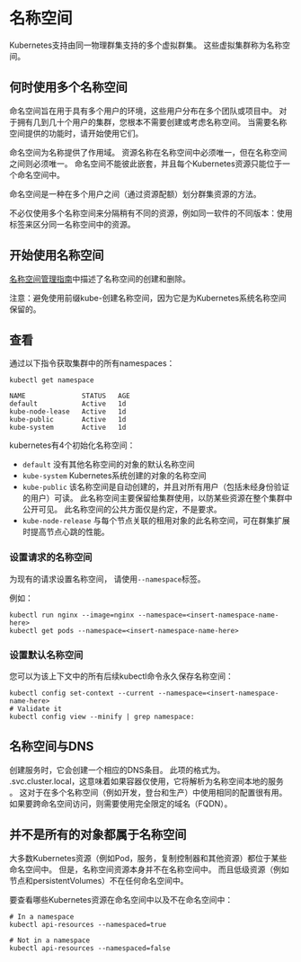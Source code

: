 # 名称空间

Kubernetes支持由同一物理群集支持的多个虚拟群集。 这些虚拟集群称为名称空间。

## 何时使用多个名称空间

命名空间旨在用于具有多个用户的环境，这些用户分布在多个团队或项目中。 对于拥有几到几十个用户的集群，您根本不需要创建或考虑名称空间。 当需要名称空间提供的功能时，请开始使用它们。

命名空间为名称提供了作用域。 资源名称在名称空间中必须唯一，但在名称空间之间则必须唯一。 命名空间不能彼此嵌套，并且每个Kubernetes资源只能位于一个命名空间中。

命名空间是一种在多个用户之间（通过资源配额）划分群集资源的方法。

不必仅使用多个名称空间来分隔稍有不同的资源，例如同一软件的不同版本：使用标签来区分同一名称空间中的资源。


## 开始使用名称空间

[名称空间管理指南](https://kubernetes.io/docs/tasks/administer-cluster/namespaces)中描述了名称空间的创建和删除。

注意：避免使用前缀kube-创建名称空间，因为它是为Kubernetes系统名称空间保留的。


## 查看

通过以下指令获取集群中的所有namespaces：

```code
kubectl get namespace
```

```code
NAME              STATUS   AGE
default           Active   1d
kube-node-lease   Active   1d
kube-public       Active   1d
kube-system       Active   1d
```

kubernetes有4个初始化名称空间：
* `default` 没有其他名称空间的对象的默认名称空间
* `kube-system` Kubernetes系统创建的对象的名称空间
* `kube-public` 该名称空间是自动创建的，并且对所有用户（包括未经身份验证的用户）可读。 此名称空间主要保留给集群使用，以防某些资源在整个集群中公开可见。 此名称空间的公共方面仅是约定，不是要求。
* `kube-node-release` 与每个节点关联的租用对象的此名称空间，可在群集扩展时提高节点心跳的性能。

### 设置请求的名称空间

为现有的请求设置名称空间， 请使用`--namespace`标签。

例如：
```code
kubectl run nginx --image=nginx --namespace=<insert-namespace-name-here>
kubectl get pods --namespace=<insert-namespace-name-here>
```

### 设置默认名称空间

您可以为该上下文中的所有后续kubectl命令永久保存名称空间：
```code
kubectl config set-context --current --namespace=<insert-namespace-name-here>
# Validate it
kubectl config view --minify | grep namespace:
```


## 名称空间与DNS

创建服务时，它会创建一个相应的DNS条目。 此项的格式为<service-name>。<namespace-name> .svc.cluster.local，这意味着如果容器仅使用<service-name>，它将解析为名称空间本地的服务 。 这对于在多个名称空间（例如开发，登台和生产）中使用相同的配置很有用。 如果要跨命名空间访问，则需要使用完全限定的域名（FQDN）。


## 并不是所有的对象都属于名称空间

大多数Kubernetes资源（例如Pod，服务，复制控制器和其他资源）都位于某些命名空间中。 但是，名称空间资源本身并不在名称空间中。 而且低级资源（例如节点和persistentVolumes）不在任何命名空间中。

要查看哪些Kubernetes资源在命名空间中以及不在命名空间中：

```code
# In a namespace
kubectl api-resources --namespaced=true

# Not in a namespace
kubectl api-resources --namespaced=false
```




